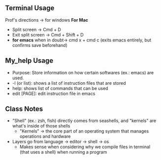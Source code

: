 ## Terminal Usage

Prof's directions -> for windows
**For Mac**
* Split screen -> Cmd + D
* Exit split screen -> Cmd + Shift + D
* **for emacs** when in doubt-> cmd x + cmd c (exits emacs entirely, but confirms save beforehand)
  
## My_help Usage
* Purpose: Store information on how certain softwares (ex.: emacs) are used.
* -l (or list): shows a list of instruction files that are stored
* help: shows list of commands that can be used
* edit [PAGE]: edit instruction file in emacs

## Class Notes
* "Shell" (ex.: zsh, fish) directly comes from seashells, and "kernels" are what's inside of those shells
  * "Kernels" -> the core part of an operating system that manages operations and hardware
* Layers go from language -> editor -> shell -> os
  * Makes sense when considering why we compile files in terminal (that uses a shell) when running a program
  